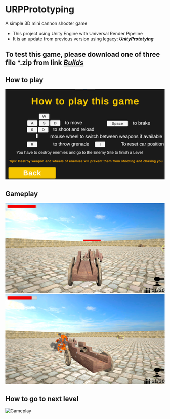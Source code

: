 # URPPrototyping
A simple 3D mini cannon shooter game
- This project using Unity Engine with Universal Render Pipeline
- It is an update from previous version using legacy: [***UnityPrototying***](https://github.com/PhamTDuc/UnityPrototying/tree/feature)
## To test this game, please download one of three file *.zip from link [***Builds***](https://github.com/PhamTDuc/URPPrototyping/tree/trunk/BuildsForTest)
## How to play
![How to play this game](Images/Gameplay_00.png)
## Gameplay
![Gameplay](Images/Gameplay_01.png)
![Gameplay](Images/Gameplay_02.png)
## How to go to next level
![Gameplay](Images/Gameplay_03.png)
